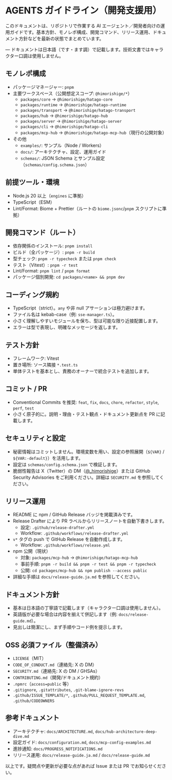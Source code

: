 # AGENTS ガイドライン（開発支援用）

このドキュメントは、リポジトリで作業する AI エージェント／開発者向けの運用ガイドです。基本方針、モノレポ構成、開発コマンド、リリース運用、ドキュメント方針などを最新の状態でまとめています。

— ドキュメントは日本語（です・ます調）で記載します。技術文書ではキャラクター口調は使用しません。

## モノレポ構成

- パッケージマネージャー: `pnpm`
- 主要ワークスペース（公開想定スコープ: `@himorishige/*`）
  - `packages/core` → `@himorishige/hatago-core`
  - `packages/runtime` → `@himorishige/hatago-runtime`
  - `packages/transport` → `@himorishige/hatago-transport`
  - `packages/hub` → `@himorishige/hatago-hub`
  - `packages/server` → `@himorishige/hatago-server`
  - `packages/cli` → `@himorishige/hatago-cli`
  - `packages/mcp-hub` → `@himorishige/hatago-mcp-hub`（現行の公開対象）
- その他
  - `examples/`: サンプル（Node / Workers）
  - `docs/`: アーキテクチャ、設定、運用ガイド
  - `schemas/`: JSON Schema とサンプル設定（`schemas/config.schema.json`）

## 前提ツール・環境

- Node.js 20 以上（`engines` に準拠）
- TypeScript（ESM）
- Lint/Format: Biome + Prettier（ルートの `biome.jsonc`/`pnpm` スクリプトに準拠）

## 開発コマンド（ルート）

- 依存関係のインストール: `pnpm install`
- ビルド（全パッケージ）: `pnpm -r build`
- 型チェック: `pnpm -r typecheck` または `pnpm check`
- テスト（Vitest）: `pnpm -r test`
- Lint/Format: `pnpm lint` / `pnpm format`
- パッケージ個別開発: `cd packages/<name> && pnpm dev`

## コーディング規約

- TypeScript（strict）。`any` や非 null アサーションは極力避けます。
- ファイル名は kebab-case（例: `sse-manager.ts`）。
- 小さく理解しやすいモジュールを保ち、型は可能な限り近接配置します。
- エラーは型で表現し、明確なメッセージを返します。

## テスト方針

- フレームワーク: Vitest
- 置き場所: ソース隣接 `*.test.ts`
- 単体テストを基本とし、責務のオーナーで統合テストを追加します。

## コミット / PR

- Conventional Commits を推奨: `feat`, `fix`, `docs`, `chore`, `refactor`, `style`, `perf`, `test`
- 小さく原子的に。説明・理由・テスト観点・ドキュメント更新点を PR に記載します。

## セキュリティと設定

- 秘密情報はコミットしません。環境変数を用い、設定の参照展開（`${VAR}` / `${VAR:-default}`）を活用します。
- 設定は `schemas/config.schema.json` で検証します。
- 脆弱性報告は X（Twitter）の DM（[@\_himorishige](https://x.com/_himorishige)）または GitHub Security Advisories をご利用ください。詳細は `SECURITY.md` を参照してください。

## リリース運用

- README に npm / GitHub Release バッジを掲載済みです。
- Release Drafter により PR ラベルからリリースノートを自動下書きします。
  - 設定: `.github/release-drafter.yml`
  - Workflow: `.github/workflows/release-drafter.yml`
- `v*` タグの push で GitHub Release を自動作成します。
  - Workflow: `.github/workflows/release.yml`
- npm 公開（現状）
  - 対象: `packages/mcp-hub` → `@himorishige/hatago-mcp-hub`
  - 事前手順: `pnpm -r build && pnpm -r test && pnpm -r typecheck`
  - 公開: `cd packages/mcp-hub && npm publish --access public`
- 詳細な手順は `docs/release-guide.ja.md` を参照してください。

## ドキュメント方針

- 基本は日本語の丁寧語で記載します（キャラクター口調は使用しません）。
- 英語版が必要な場合は内容を揃えて併記します（例: `docs/release-guide.md`）。
- 見出しは簡潔にし、まず手順やコード例を提示します。

## OSS 必須ファイル（整備済み）

- `LICENSE`（MIT）
- `CODE_OF_CONDUCT.md`（連絡先: X の DM）
- `SECURITY.md`（連絡先: X の DM / GHSAs）
- `CONTRIBUTING.md`（開発/ドキュメント規約）
- `.npmrc`（`access=public` 等）
- `.gitignore`, `.gitattributes`, `.git-blame-ignore-revs`
- `.github/ISSUE_TEMPLATE/*`, `.github/PULL_REQUEST_TEMPLATE.md`, `.github/CODEOWNERS`

## 参考ドキュメント

- アーキテクチャ: `docs/ARCHITECTURE.md`, `docs/hub-architecture-deep-dive.md`
- 設定ガイド: `docs/configuration.md`, `docs/mcp-config-examples.md`
- 進捗通知: `docs/PROGRESS_NOTIFICATIONS.md`
- リリース運用: `docs/release-guide.ja.md` / `docs/release-guide.md`

以上です。疑問点や更新が必要な点があれば Issue または PR でお知らせください。
